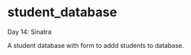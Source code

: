 student_database
================

Day 14: Sinatra

A student database with form to addd students to database.